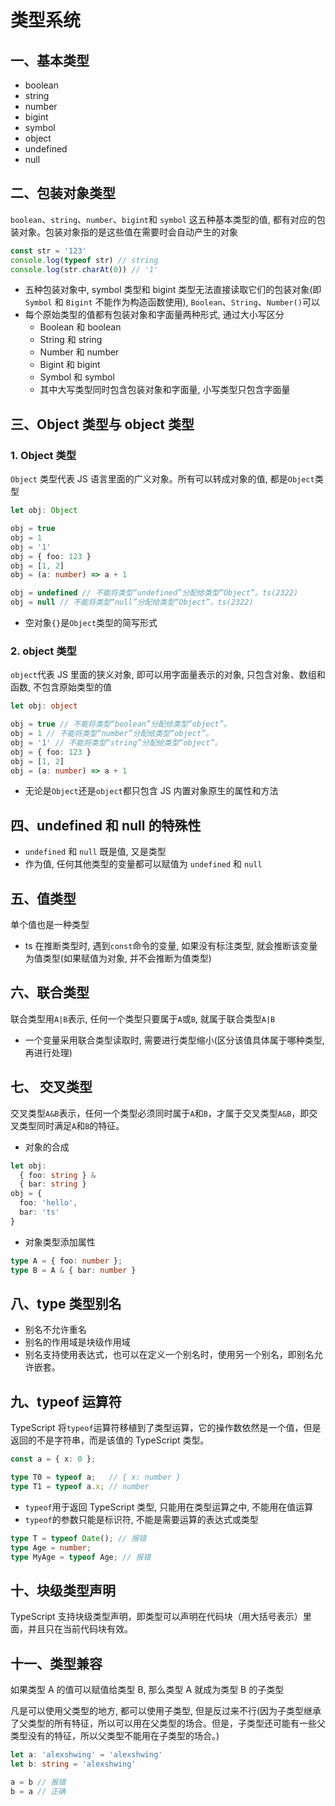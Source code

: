# 类型系统

## 一、基本类型
- boolean
- string
- number
- bigint
- symbol
- object
- undefined
- null

## 二、包装对象类型

`boolean`、`string`、`number`、`bigint`和 `symbol` 这五种基本类型的值, 都有对应的包装对象。包装对象指的是这些值在需要时会自动产生的对象

```ts
const str = '123'
console.log(typeof str) // string
console.log(str.charAt(0)) // '1'
```
- 五种包装对象中, symbol 类型和 bigint 类型无法直接读取它们的包装对象(即 `Symbol` 和 `Bigint` 不能作为构造函数使用), `Boolean`、`String`、`Number()`可以
- 每个原始类型的值都有包装对象和字面量两种形式, 通过大小写区分
  - Boolean 和 boolean
  - String 和 string
  - Number 和 number
  - Bigint 和 bigint
  - Symbol 和 symbol
  - 其中大写类型同时包含包装对象和字面量, 小写类型只包含字面量

## 三、Object 类型与 object 类型
### 1. Object 类型
`Object` 类型代表 JS 语言里面的广义对象。所有可以转成对象的值, 都是`Object`类型
```ts
let obj: Object

obj = true
obj = 1
obj = '1'
obj = { foo: 123 }
obj = [1, 2]
obj = (a: number) => a + 1

obj = undefined // 不能将类型“undefined”分配给类型“Object”。ts(2322)
obj = null // 不能将类型“null”分配给类型“Object”。ts(2322)
```
- 空对象`{}`是`Object`类型的简写形式

### 2. object 类型
`object`代表 JS 里面的狭义对象, 即可以用字面量表示的对象, 只包含对象、数组和函数, 不包含原始类型的值
```ts
let obj: object

obj = true // 不能将类型“boolean”分配给类型“object”。
obj = 1 // 不能将类型“number”分配给类型“object”。
obj = '1' // 不能将类型“string”分配给类型“object”。
obj = { foo: 123 }
obj = [1, 2]
obj = (a: number) => a + 1
```
- 无论是`Object`还是`object`都只包含 JS 内置对象原生的属性和方法

## 四、undefined 和 null 的特殊性
- `undefined` 和 `null` 既是值, 又是类型
- 作为值, 任何其他类型的变量都可以赋值为 `undefined` 和 `null`

## 五、值类型
单个值也是一种类型
- ts 在推断类型时, 遇到`const`命令的变量, 如果没有标注类型, 就会推断该变量为值类型(如果赋值为对象, 并不会推断为值类型)

## 六、联合类型
联合类型用`A|B`表示, 任何一个类型只要属于`A`或`B`, 就属于联合类型`A|B`
- 一个变量采用联合类型读取时, 需要进行类型缩小(区分该值具体属于哪种类型, 再进行处理)

## 七、 交叉类型
交叉类型`A&B`表示，任何一个类型必须同时属于`A`和`B`，才属于交叉类型`A&B`，即交叉类型同时满足`A`和`B`的特征。
- 对象的合成
```ts
let obj: 
  { foo: string } & 
  { bar: string }
obj = {
  foo: 'hello',
  bar: 'ts'
}
```
- 对象类型添加属性
```ts
type A = { foo: number };
type B = A & { bar: number }
```

## 八、type 类型别名
- 别名不允许重名
- 别名的作用域是块级作用域
- 别名支持使用表达式，也可以在定义一个别名时，使用另一个别名，即别名允许嵌套。

## 九、typeof 运算符
TypeScript 将`typeof`运算符移植到了类型运算，它的操作数依然是一个值，但是返回的不是字符串，而是该值的 TypeScript 类型。
```typescript
const a = { x: 0 };

type T0 = typeof a;   // { x: number }
type T1 = typeof a.x; // number
```
- `typeof`用于返回 TypeScript 类型, 只能用在类型运算之中, 不能用在值运算
- `typeof`的参数只能是标识符, 不能是需要运算的表达式或类型
```ts
type T = typeof Date(); // 报错
type Age = number;
type MyAge = typeof Age; // 报错
```

## 十、块级类型声明
TypeScript 支持块级类型声明，即类型可以声明在代码块（用大括号表示）里面，并且只在当前代码块有效。

## 十一、类型兼容
如果类型 A 的值可以赋值给类型 B, 那么类型 A 就成为类型 B 的子类型

凡是可以使用父类型的地方, 都可以使用子类型, 但是反过来不行(因为子类型继承了父类型的所有特征，所以可以用在父类型的场合。但是，子类型还可能有一些父类型没有的特征，所以父类型不能用在子类型的场合。)

```ts
let a: 'alexshwing' = 'alexshwing'
let b: string = 'alexshwing'

a = b // 报错
b = a // 正确
```